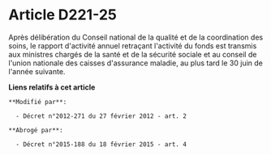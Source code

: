 # Article D221-25

Après délibération du Conseil national de la qualité et de la coordination des soins, le rapport d'activité annuel retraçant
l'activité du fonds                 est transmis aux ministres chargés de la santé et de la sécurité sociale et au conseil de
l'union nationale des caisses d'assurance maladie, au plus tard le 30 juin de l'année suivante.

**Liens relatifs à cet article**

	**Modifié par**:

	  - Décret n°2012-271 du 27 février 2012 - art. 2

	**Abrogé par**:

	  - Décret n°2015-188 du 18 février 2015 - art. 4
